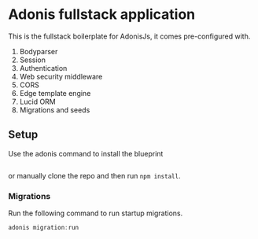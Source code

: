 # Adonis fullstack application

This is the fullstack boilerplate for AdonisJs, it comes pre-configured with.

1. Bodyparser
2. Session
3. Authentication
4. Web security middleware
5. CORS
6. Edge template engine
7. Lucid ORM
8. Migrations and seeds

## Setup

Use the adonis command to install the blueprint

```bash

```

or manually clone the repo and then run `npm install`.


### Migrations

Run the following command to run startup migrations.

```js
adonis migration:run
```
